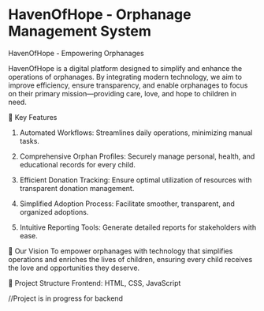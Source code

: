 # HavenOfHope - Orphanage Management System
HavenOfHope - Empowering Orphanages

HavenOfHope is a digital platform designed to simplify and enhance the operations of orphanages. By integrating modern technology, we aim to improve efficiency, ensure transparency, and enable orphanages to focus on their primary mission—providing care, love, and hope to children in need.

🌟 Key Features
1. Automated Workflows: 
Streamlines daily operations, minimizing manual tasks.

2. Comprehensive Orphan Profiles: 
Securely manage personal, health, and educational records for every child.

3. Efficient Donation Tracking: 
Ensure optimal utilization of resources with transparent donation management.

4. Simplified Adoption Process: 
Facilitate smoother, transparent, and organized adoptions.

5. Intuitive Reporting Tools: 
Generate detailed reports for stakeholders with ease.

🎯 Our Vision
To empower orphanages with technology that simplifies operations and enriches the lives of children, ensuring every child receives the love and opportunities they deserve.

📂 Project Structure
Frontend: HTML, CSS, JavaScript

//Project is in progress for backend

<!-- 📸 Screenshots
Homepage
![Homepage Screenshot]( img\homeview.png "Homepage of HavenOfHope")



Core Objectives
![Alt Text](img\objectives.png "Core objectives") -->